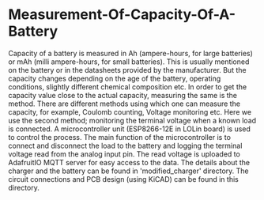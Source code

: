 # Measurement-Of-Capacity-Of-A-Battery

Capacity of a battery is measured in Ah (ampere-hours, for large batteries) or mAh (milli ampere-hours, for small batteries). This is usually mentioned on the battery or in the datasheets provided by the manufacturer.
But the capacity changes depending on the age of the battery, operating conditions, slightly different chemical composition etc. In order to get the capacity value close to the actual capacity, measuring the same is the method. There are different methods using which one can measure the capacity, for example, Coulomb counting, Voltage monitoring etc. Here we use the second method; monitoring the terminal voltage when a known load is connected.
A microcontroller unit (ESP8266-12E in LOLin board) is used to control the process. The main function of the microcontroller is to connect and disconnect the load to the battery and logging the terminal voltage read from the analog input pin. The read voltage is uploaded to AdafruitIO MQTT server for easy access to the data.
The details about the charger and the battery can be found in 'modified_charger' directory.
The circuit connections and PCB design (using KiCAD) can be found in this directory.  

